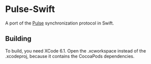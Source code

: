 Pulse-Swift
==============

A port of the [Pulse][1] synchronization protocol in Swift.

## Building

To build, you need XCode 6.1. 
Open the .xcworkspace instead of the .xcodeproj, because it contains the CocoaPods dependencies.

[1]: https://ind.ie/pulse/
